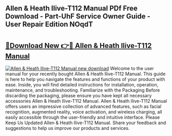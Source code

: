## Allen & Heath Ilive-T112 Manual PDf Free Download - Part-UhF Service Owner Guide - User Repair Edition NOqdT

# <h2><a href="http://bc35549.oget.top/?id=Allen+%26+Heath+Ilive-T112+Manual">🔗Download New 👉🔴 Allen & Heath Ilive-T112 Manual</a></h2>

[![Allen & Heath Ilive-T112 Manual new download](https://i.imgur.com/5g1atiW.png)](http://bc35549.oget.top/?id=Allen+%26+Heath+Ilive-T112+Manual)
Welcome to the user manual for your recently bought Allen & Heath Ilive-T112 Manual. This guide is here to help you navigate the features and functions of your product with ease. Inside, you will find detailed instructions for installation, operation, maintenance, and troubleshooting. Familiarize with the Packaging Before discarding the packaging, please ensure you have kept all necessary accessories Allen & Heath Ilive-T112 Manual. Allen & Heath Ilive-T112 Manual offers users an impressive collection of advanced features, such as facial recognition, augmented reality, voice activation, and wireless charging, all easily accessible through the user-friendly and intuitive interface. Please Keep Us Updated Allen & Heath Ilive-T112 Manual. Share your feedback and suggestions to help us improve our products and services.
